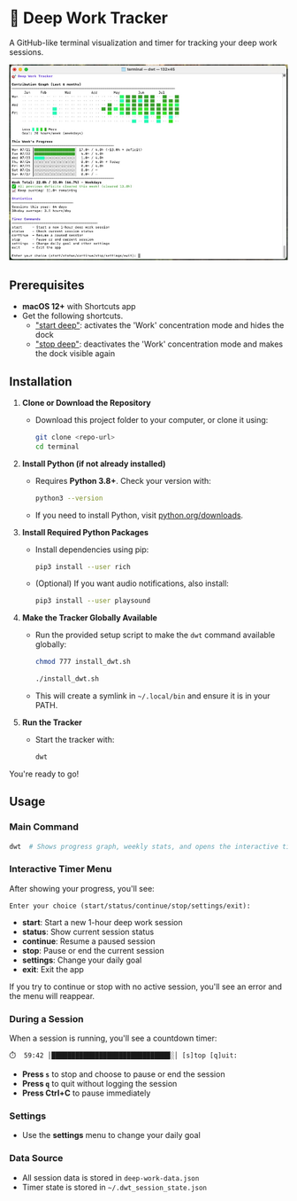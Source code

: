 # 🎯 Deep Work Tracker

A GitHub-like terminal visualization and timer for tracking your deep work sessions.

![Screenshot of Deep Work Tracker terminal visualization](image.jpg)


## Prerequisites

- **macOS 12+** with Shortcuts app
- Get the following shortcuts.
	- ["start deep"](https://www.icloud.com/shortcuts/3873778e46e449b8884ffb8f475b690c): activates the 'Work' concentration mode and hides the dock
	- ["stop deep"](https://www.icloud.com/shortcuts/9d9251e825444d759da1b32b849e405e): deactivates the 'Work' concentration mode and makes the dock visible again
	

## Installation

1. **Clone or Download the Repository**
   - Download this project folder to your computer, or clone it using:
     ```bash
     git clone <repo-url>
     cd terminal
     ```

2. **Install Python (if not already installed)**
   - Requires **Python 3.8+**. Check your version with:
     ```bash
     python3 --version
     ```
   - If you need to install Python, visit [python.org/downloads](https://www.python.org/downloads/).

3. **Install Required Python Packages**
   - Install dependencies using pip:
     ```bash
     pip3 install --user rich
     ```
   - (Optional) If you want audio notifications, also install:
     ```bash
     pip3 install --user playsound
     ```

4. **Make the Tracker Globally Available**
   - Run the provided setup script to make the `dwt` command available globally:
     ```bash
	 chmod 777 install_dwt.sh
     ```
	 ```bash
     ./install_dwt.sh
     ```
   - This will create a symlink in `~/.local/bin` and ensure it is in your PATH.

5. **Run the Tracker**
   - Start the tracker with:
     ```bash
     dwt
     ```

You're ready to go!

## Usage

### Main Command

```bash
dwt  # Shows progress graph, weekly stats, and opens the interactive timer menu
```

### Interactive Timer Menu

After showing your progress, you'll see:

```
Enter your choice (start/status/continue/stop/settings/exit):
```

- **start**: Start a new 1-hour deep work session
- **status**: Show current session status
- **continue**: Resume a paused session
- **stop**: Pause or end the current session
- **settings**: Change your daily goal
- **exit**: Exit the app

If you try to continue or stop with no active session, you'll see an error and the menu will reappear.

### During a Session

When a session is running, you'll see a countdown timer:

```
⏱️  59:42 │██████████████████████████████░│ [s]top [q]uit: 
```

- **Press `s`** to stop and choose to pause or end the session
- **Press `q`** to quit without logging the session
- **Press Ctrl+C** to pause immediately

### Settings

- Use the **settings** menu to change your daily goal

### Data Source

- All session data is stored in `deep-work-data.json`
- Timer state is stored in `~/.dwt_session_state.json`
